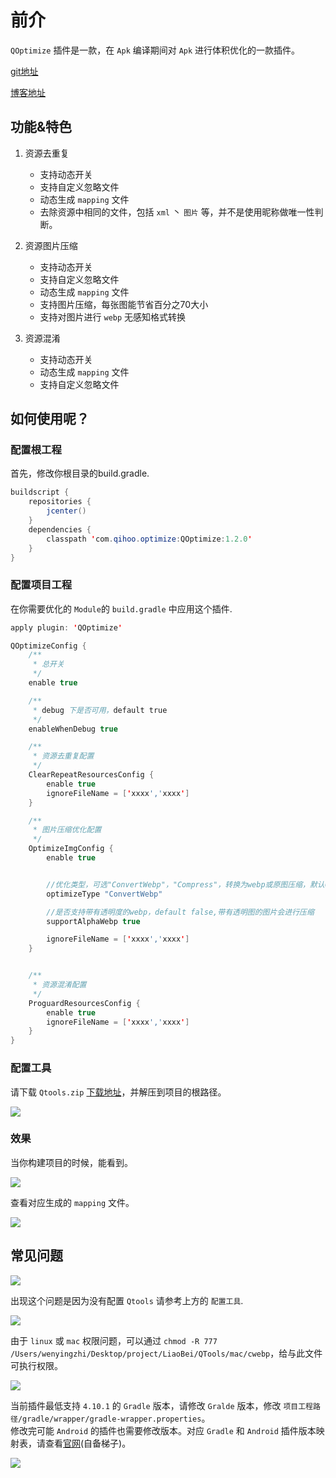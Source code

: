 # 前介
`QOptimize` 插件是一款，在 `Apk` 编译期间对 `Apk` 进行体积优化的一款插件。  

[git地址](https://github.com/makeloveandroid/Optimizeapp)  

[博客地址](https://wenyingzhi.com/mu-lu-5/feng-mian)

## 功能&特色

1. 资源去重复
    - 支持动态开关
    - 支持自定义忽略文件
    - 动态生成 `mapping` 文件
    - 去除资源中相同的文件，包括 `xml` 丶 `图片` 等，并不是使用昵称做唯一性判断。


2. 资源图片压缩
    - 支持动态开关
    - 支持自定义忽略文件
    - 动态生成 `mapping` 文件
    - 支持图片压缩，每张图能节省百分之70大小
    - 支持对图片进行 `webp` 无感知格式转换

3. 资源混淆
    - 支持动态开关
    - 动态生成 `mapping` 文件
    - 支持自定义忽略文件

## 如何使用呢？

### 配置根工程
首先，修改你根目录的build.gradle.

```java
buildscript {
    repositories {
        jcenter()
    }
    dependencies {
        classpath 'com.qihoo.optimize:QOptimize:1.2.0'
    }
}
```
### 配置项目工程
在你需要优化的 `Module`的 `build.gradle` 中应用这个插件.

```java
apply plugin: 'QOptimize'

QOptimizeConfig {
    /**
     * 总开关
     */
    enable true

    /**
     * debug 下是否可用，default true
     */
    enableWhenDebug true

    /**
     * 资源去重复配置
     */
    ClearRepeatResourcesConfig {
        enable true
        ignoreFileName = ['xxxx','xxxx']
    }

    /**
     * 图片压缩优化配置
     */
    OptimizeImgConfig {
        enable true


        //优化类型，可选"ConvertWebp"，"Compress"，转换为webp或原图压缩，默认Compress，使用ConvertWep需要min sdk >= 18.但是压缩效果更好
        optimizeType "ConvertWebp"

        //是否支持带有透明度的webp，default false,带有透明图的图片会进行压缩
        supportAlphaWebp true

        ignoreFileName = ['xxxx','xxxx']
    }


    /**
     * 资源混淆配置
     */
    ProguardResourcesConfig {
        enable true
        ignoreFileName = ['xxxx','xxxx']
    }
}

```

### 配置工具
请下载 `Qtools.zip` [下载地址](https://github.com/makeloveandroid/Optimizeapp/releases/tag/1.2)，并解压到项目的根路径。  

![](http://p0.qhimg.com/t01dbe7eeb4cfad3cad.jpg)

### 效果
当你构建项目的时候，能看到。  

![](http://p0.qhimg.com/t01bb28699cb7bfb4c4.jpg)

查看对应生成的 `mapping` 文件。

![](http://p0.qhimg.com/t01563f08c9ac882658.jpg)

## 常见问题
![](http://p0.qhimg.com/t0147a2a16460360f33.jpg)

出现这个问题是因为没有配置 `Qtools` 请参考上方的 `配置工具`.

![](http://p0.qhimg.com/t018496f0fbacaa135f.jpg)

由于 `linux` 或 `mac` 权限问题，可以通过 `chmod -R 777 /Users/wenyingzhi/Desktop/project/LiaoBei/QTools/mac/cwebp`，给与此文件可执行权限。

![](http://p0.qhimg.com/t018496f0fbacaa135f.jpg)

当前插件最低支持 `4.10.1` 的 `Gradle` 版本，请修改 `Gralde` 版本，修改 `项目工程路径/gradle/wrapper/gradle-wrapper.properties`。  
修改完可能 `Android` 的插件也需要修改版本。对应 `Gradle` 和 `Android` 插件版本映射表，请查看[官网](https://developer.android.com/studio/releases/gradle-plugin)(自备梯子)。  

![](http://p0.qhimg.com/t01821e68c9ae93e37b.jpg)
